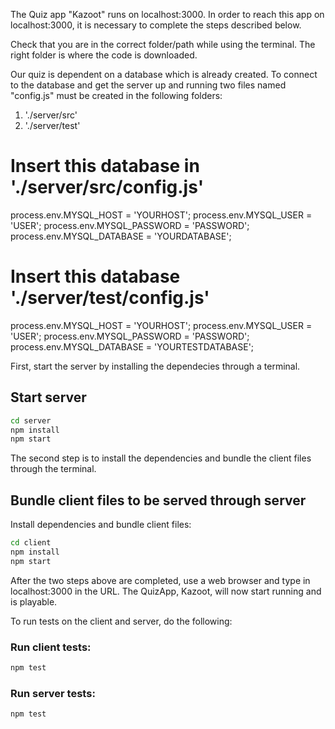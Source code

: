 The Quiz app "Kazoot" runs on localhost:3000. In order to reach this app on localhost:3000, it is
necessary to complete the steps described below.

Check that you are in the correct folder/path while using the terminal. The right folder is where
the code is downloaded.

Our quiz is dependent on a database which is already created. To connect to the database and get the
server up and running two files named "config.js" must be created in the following folders:

1. './server/src'
2. './server/test'

# Insert this database in './server/src/config.js'

process.env.MYSQL_HOST = 'YOURHOST'; process.env.MYSQL_USER = 'USER';
process.env.MYSQL_PASSWORD = 'PASSWORD'; process.env.MYSQL_DATABASE = 'YOURDATABASE';

# Insert this database './server/test/config.js'

process.env.MYSQL_HOST = 'YOURHOST'; process.env.MYSQL_USER = 'USER';
process.env.MYSQL_PASSWORD = 'PASSWORD'; process.env.MYSQL_DATABASE = 'YOURTESTDATABASE';

First, start the server by installing the dependecies through a terminal.

## Start server

```sh
cd server
npm install
npm start
```

The second step is to install the dependencies and bundle the client files through the terminal.

## Bundle client files to be served through server

Install dependencies and bundle client files:

```sh
cd client
npm install
npm start
```

After the two steps above are completed, use a web browser and type in localhost:3000 in the URL.
The QuizApp, Kazoot, will now start running and is playable.

To run tests on the client and server, do the following:

### Run client tests:

```sh
npm test
```

### Run server tests:

```sh
npm test
```

